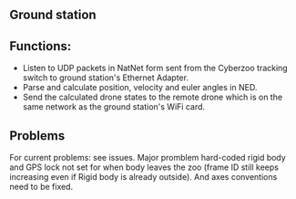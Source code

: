 ## Ground station

## Functions:
- Listen to UDP packets in NatNet form sent from the Cyberzoo tracking switch to ground station's Ethernet Adapter.
- Parse and calculate position, velocity and euler angles in NED.
- Send the calculated drone states to the remote drone which is on the same network as the ground station's WiFi card.

## Problems
For current problems: see issues. Major promblem hard-coded rigid body and GPS lock not set for when body leaves the zoo (frame ID still keeps increasing even if Rigid body is already outside). And axes conventions need to be fixed.
